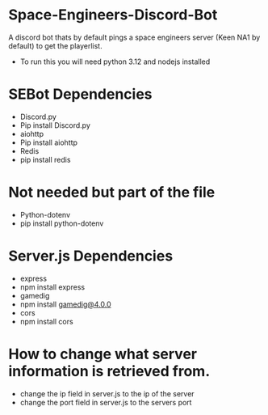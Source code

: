 # Space-Engineers-Discord-Bot
A discord bot thats by default pings a space engineers server (Keen NA1 by default) to get the playerlist.
* To run this you will need python 3.12 and nodejs installed
# SEBot Dependencies
* Discord.py
* Pip install Discord.py
* aiohttp
* Pip install aiohttp
* Redis
* pip install redis
# Not needed but part of the file
* Python-dotenv
* pip install python-dotenv
# Server.js Dependencies
* express
* npm install express
* gamedig
* npm install gamedig@4.0.0
* cors
* npm install cors
# How to change what server information is retrieved from.
* change the ip field in server.js to the ip of the server
* change the port field in server.js to the servers port

